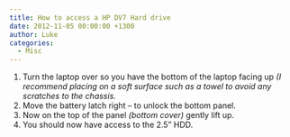 ```yaml
---
title: How to access a HP DV7 Hard drive
date: 2012-11-05 00:00:00 +1300
author: Luke
categories:
  - Misc
---
```


  1. Turn the laptop over so you have the bottom of the laptop facing up _(I recommend placing on a soft surface such as a towel to avoid any scratches to the chassis._
  2. Move the battery latch right – to unlock the bottom panel.
  3. Now on the top of the panel _(bottom cover)_ gently lift up.
  4. You should now have access to the 2.5” HDD.

